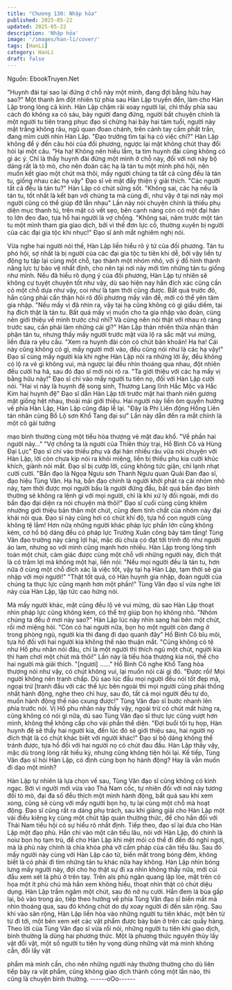 ```yaml
---
title: "Chương 130: Nhập hỏa"
published: 2025-05-22
updated: 2025-05-22
description: 'Nhập hỏa'
image: '/images/han-li/cover/'
tags: [HanLi]
category: HanLi
draft: false
---
```


Nguồn: EbookTruyen.Net

"Huynh đài tại sao lại đứng ở chỗ này một mình, đang đợi bằng
hữu hay sao?" Một thanh âm đột nhiên từ phía sau Hàn Lập
truyền đến, làm cho Hàn Lập trong lòng cả kinh.
Hàn Lập chậm rãi xoay người lại, chỉ thấy phía sau cách đó
không xa có sáu, bảy người đang đứng, người bắt chuyện chính
là một người tu tiên trang phục đạo sĩ chừng hai bảy hai tám tuổi,
người này mặt trắng không râu, ngũ quan đoan chánh, trên cánh
tay cầm phất trần, đang mỉm cười nhìn Hàn Lập.
"Đạo trưởng tìm tại hạ có việc chi?" Hàn Lập không để ý đến câu
hỏi của đối phương, ngược lại mặt không chút thay đổi hỏi lại một
câu.
"Ha ha! Không nên hiểu lầm, ta tìm huynh đài cũng không có gì ác
ý. Chỉ là thấy huynh đài đứng một mình ở chỗ này, đối với nơi này
bộ dáng rất là tò mò, cho nên đoán các hạ là tán tu một mình phó
hội, nên muốn kết giao một chút mà thôi, mấy người chúng ta tất
cả cũng đều là tán tu, giống nhau các hạ vậy" Đạo sĩ vẻ mặt đầy
thiện ý giải thích.
"Các người tất cả đều là tán tu?" Hàn Lập có chút sửng sốt.
"Không sai, các hạ nếu là tán tu, tốt nhất là kết bạn với chúng ta
mà cùng đi, như vậy ở tại nơi này mọi người cũng có thể giúp đỡ
lẫn nhau" Lần này nói chuyện chính là thiếu phụ diện mục thanh
tú, trên mặt có vết sẹo, bên cạnh nàng còn có một đại hán to lớn
đeo đao, tựa hồ hai người là vợ chồng.
"Không sai, năm trước một tán tu một mình tham gia giao dịch,
bởi vì thế đơn lực cô, thường xuyên bị người của các đại gia tộc
khi nhục!" Đạo sĩ ánh mắt nghiêm nghị nói.

Vừa nghe hai người nói thế, Hàn Lập liền hiểu rõ ý tứ của đối
phương.
Tán tu phó hội, sợ nhất là bị người của các đại gia tộc tu tiên khi
dễ, bởi vậy liền tự động tụ tập lại cùng một chỗ, tạo thành một
nhóm nhỏ, với ý đồ hình thành năng lực tự bảo vệ nhất định, cho
nên tại nơi này mới tìm những tán tu giống như mình.
Nếu đã hiểu rõ dụng ý của đối phương, Hàn Lập tự nhiên sẽ
không cự tuyệt chuyện tốt như vậy, dù sao hiện nay hắn đích xác
cũng cần có một chỗ dựa như vậy, coi như là tạm thời cũng được.
Bất quá trước đó, hắn cũng phải cẩn thận hỏi rõ đối phương mấy
vấn đề, mới có thể yên tâm gia nhập.
"Nếu mấy vị đã nhìn ra, vậy tại hạ cũng không có gì giấu diếm, tại
hạ đích thật là tán tu. Bất quá mấy vị muốn cho ta gia nhập vào
đoàn, cũng nên giới thiệu về mình trước chứ nhỉ? Và cũng nên nói
thật với nhau rõ ràng trước sau, cần phải làm những cái gì?" Hàn
Lập thản nhiên thừa nhận thân phận tán tu, nhưng thấy mấy
người trước mặt vừa lộ ra sắc mặt vui mừng, liền đưa ra yêu cầu.
"Xem ra huynh đài còn có chút băn khoăn! Ha ha! Cái này cũng
không có gì, mấy người mới vào, đều cũng nói như là các hạ vậy!"
Đạo sĩ cùng mấy người kia khi nghe Hàn Lập nói ra những lời ấy,
đều không có lộ ra vẻ gì không vui, mà ngược lại đều nhìn thoáng
qua nhau, đột nhiên đều cười ha hả, sau đó đạo sĩ mới nói rõ ra.
"Ta giới thiệu với các hạ mấy vị bằng hữu này!" Đạo sĩ chỉ vào
mấy người tu tiên nọ, đối với Hàn Lập cười nói.
"Hai vị này là huynh đệ song sinh, Thương Lang lĩnh Hắc Mộc và
Hắc Kim hai huynh đệ" Đạo sĩ dẫn Hàn Lập tới trước mặt hai
thanh niên gương mặt giống hệt nhau, thoải mái giới thiệu.
Hai người này liền ôm quyền hướng về phía Hàn Lập, Hàn Lập
cũng đáp lễ lại.
"Đây là Phi Liên động Hồng Liên tán nhân cùng Bồ Lộ sơn Khổ
Tang đại sư" Lần này dẫn đến ra mắt chính là một cô gái tướng

mạo bình thường cùng một tiểu hòa thượng vẻ mặt đau khổ.
"Về phần hai người này…"
"Vợ chồng ta là người của Thiên thủy trại, Hồ Bình Cô và Hùng
Đại Lực" Đạo sĩ chỉ vào thiếu phụ và đại hán nhiều râu vừa nói
chuyện với Hàn Lập, lời còn chưa kịp nói ra khỏi miệng, liền bị
thiếu phụ kia cười khúc khích, giành nói mất.
Đạo sĩ bị cướp lời, cũng không tức giận, chỉ lạnh nhạt cười cười.
"Bần đạo là Ngọa Ngưu sơn Thanh Ngưu quan Quải Đan đạo sĩ,
đạo hiệu Tùng Văn. Ha ha, bần đạo chính là người khởi phát ra
cái nhóm nhỏ này, tạm thời được mọi người bầu là người đứng
đầu, bất quá bần đạo bình thường sẽ không ra lệnh gì với mọi
người, chỉ là khi xử lý đối ngoài, mới do bần đạo đại diện ra nói
chuyện mà thôi!" Đạo sĩ cuối cùng cũng khiêm nhường giới thiệu
bản thân một chút, cũng đem tính chất của nhóm này đại khái nói
qua.
Đạo sĩ này cũng hơi có chút khí độ, tựa hồ con người cũng không
tệ lắm!
Hơn nữa những người khác pháp lực phần lớn cũng không kém,
cơ hồ bộ dáng đều có pháp lực Trường Xuân công bảy tám tầng!
Tùng Văn đạo trưởng này càng lợi hại, mặc dù chưa có đạt tới
trình độ như người áo lam, nhưng so với mình cũng mạnh hơn
nhiều.
Hàn Lập trong lòng tính toán một chút, cảm giác được cùng một
chỗ với những người này, đích thật là có trăm lợi mà không một
hại, liền nói:
"Nếu mọi người đều là tán tu, hơn nữa ở cùng một chỗ đích xác là
việc tốt, vậy tại hạ Hàn Lập, tạm thời sẽ gia nhập với mọi người!"
"Thật tốt quá, có Hàn huynh gia nhập, đoàn người của chúng ta
thực lực cũng mạnh hơn một phần!" Tùng Văn đạo sĩ vừa nghe
lời này của Hàn Lập, lập tức cao hứng nói.

Mà mấy người khác, mặt cũng đều lộ vẻ vui mừng, dù sao Hàn
Lập thoạt nhìn pháp lực cũng không kém, có thể trợ giúp bọn họ
không nhỏ.
"Nhóm chúng ta đều ở mơi này sao?" Hàn Lập lúc này nhìn sang
hai bên một chút, rồi mở miệng hỏi.
"Còn có hai người nữa, bọn họ một người còn đang ở trong phòng
ngủ, người kia thì đang đi dạo quanh đây" Hồ Bình Cô bĩu môi,
tựa hồ đối với hai người kia không thế nào thuận mắt.
"Cũng không có tệ như Hồ phu nhân nói đâu, chỉ là một người thì
thích ngủ một chút, người kia thì ham chơi một chút mà thôi!" Lần
này là tiểu hòa thượng kia nói, thế cho hai người mà giải thích.
"[ngươi] ……" Hồ Bình Cô nghe Khổ Tang hòa thượng nói như
vậy, có chút không vui, lại muốn nói cái gì đó.
"Được rồi! Mọi người không nên tranh chấp. Dù sao lúc đầu mọi
người đều nói tốt đẹp mà, ngoại trừ [tranh đấu với các thế lực bên
ngoài thì mọi người cũng phải thống nhất hành động, nghe theo
chỉ huy, sau đó, tất cả mọi người đều tự do, muốn hành động thế
nào cxung được!" Tùng Văn đạo sĩ bước nhanh lên phía trước
nói.
Vị Hồ phu nhân này thấy vậy, ngoài trừ có chút mất hứng ra, cũng
không có nói gì nữa, dù sao Tùng Văn đạo sĩ thực lực cũng vượt
hơn mình, không thể không cấp cho vài phần thể diện.
"Đợi buổi tối tụ họp, Hàn huynh đệ sẽ thấy hai người kia, đến lúc
đó sẽ giới thiệu sau, hai người nọ đích thật là có chút khác biệt với
người khác!" Đạo sĩ bộ dáng không thể tránh được, tựa hồ đối với
hai người nọ có chút đau đầu.
Hàn Lập thấy vậy, mặc dù trong lòng rất hiếu kỳ, nhưng cũng
không tiện hỏi lại.
Kế tiếp, Tùng Văn đạo sĩ hỏi Hàn Lập, có định cùng bọn họ hành
động? Hay là vẫn muốn đi dạo một mình?

Hàn Lập tự nhiên là lựa chọn vế sau, Tùng Văn đạo sĩ cũng
không có kinh ngạc. Bởi vì người mới vừa vào Thá Nam cốc, tự
nhiên đối với nơi này tương đối tò mò, đại đa số đều thích một
mình hành động, bất quá sau khi xem xong, cũng sẽ cùng với
mấy người bọn họ, tụ lại cùng một chỗ mà hoạt động.
Đạo sĩ cũng rất ra dáng phụ trách, sau khi giảng giải cho Hàn Lập
một vài điều kiêng kỵ cùng một chút tập quán thường thức, để
cho hắn đối với Thái Nam tiểu hội có sự hiểu rõ nhất định. Tiếp
theo, đạo sĩ lại đưa cho Hàn Lập một đạo phù.
Hắn chỉ vào một căn tiểu lâu, nói với Hàn Lập, đó chính là noiư
bọn họ tạm trú, để cho Hàn Lập khi mệt mỏi có thể đi đến đó nghỉ
ngơi, mà lá phù này chính là chìa khóa phá vỡ cấm pháp của căn
tiểu lâu.
Sau đó mấy người này cùng với Hàn Lập cáo từ, biến mất trong
bóng đêm, không biết là có phải đi tìm những tán tu khác nữa hay
không.
Hàn Lập nhìn bóng lưng mấy người này, đợi cho họ thật sự đi xa
nhìn không thấy nữa, mới cúi đầu xem xét lá phù ở trên tay. Trên
als phù ngân quang lập lòe, mặt trên có họa một ít phù chú mà
hắn xem không hiểu, thoạt nhìn thật có chút diệu dụng.
Hàn Lập trầm ngâm một chút, sau đó nở nụ cười.
Hắn đem lá bùa gấp lại, bỏ vào trong áo, tiếp theo hướng về phía
Tùng Văn đạo sĩ biến mất mà nhìn thoáng qua, sau đó không chút
do dự xoay người đi đến sân rộng.
Sau khi vào sân rộng, Hàn Lập liền hòa vào những người tu tiên
khác, một bên từ từ đi tới, một bên xem xét các vật phẩm được
bày bán ở trên các quầy hàng.
Theo lời của Tùng Văn đạo sĩ vừa rồi nói, những người tu tiên khi
giao dịch, bình thường là dùng hai phương thức.
Một là phương thức nguyên thủy lấy vật đổi vật, một số người tu
tiên hy vọng dùng những vật mà mình không cần, đổi lấy vật

phẩm mà mình cần, cho nên những người này thường thường
cho dù liên tiếp bày ra vật phẩm, cũng không giao dịch thành
công một lần nào, thì cũng là chuyện bình thường.
------oOo------
